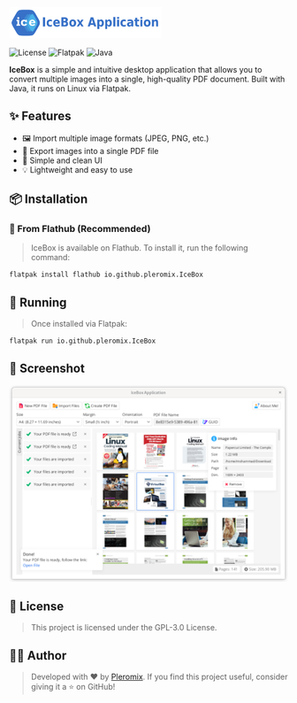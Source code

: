 <img alt="Logo" src="https://raw.githubusercontent.com/pleromix/IceBox/0ad966028edeaca6f6acc244f4dc5d7da13cef26/src/main/resources/io/github/pleromix/icebox/asset/logo-vector-with-title.svg" width="275"/>

![License](https://img.shields.io/github/license/pleromix/icebox)
![Flatpak](https://img.shields.io/badge/flatpak-available-blue)
![Java](https://img.shields.io/badge/java-21-orange)

**IceBox** is a simple and intuitive desktop application that allows you to convert multiple images into a single,
high-quality PDF document. Built with Java, it runs on Linux via Flatpak.

## ✨ Features

- 🖼️ Import multiple image formats (JPEG, PNG, etc.)
- 📄 Export images into a single PDF file
- 🎨 Simple and clean UI
- 💡 Lightweight and easy to use

## 📦 Installation

### 🔹 From Flathub (Recommended)

> IceBox is available on Flathub. To install it, run the following command:

```bash
flatpak install flathub io.github.pleromix.IceBox
```

## 🚀 Running

> Once installed via Flatpak:

```bash
flatpak run io.github.pleromix.IceBox
```

## 📸 Screenshot

![App Screenshot](https://raw.githubusercontent.com/pleromix/IceBox/cc98bae4a79d7db84a8803ce4a1bf6927a778339/screenshots/image_1.png)

## 📄 License

> This project is licensed under the GPL-3.0 License.

## 👨‍💻 Author

> Developed with ❤️ by [Pleromix](https://github.com/pleromix).
> If you find this project useful, consider giving it a ⭐ on GitHub!

